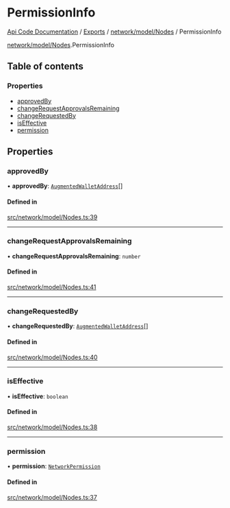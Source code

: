 # PermissionInfo
 
[Api Code Documentation](../README.md) / [Exports](../modules.md) / [network/model/Nodes](../modules/network_model_Nodes.md) / PermissionInfo

[network/model/Nodes](../modules/network_model_Nodes.md).PermissionInfo

## Table of contents

### Properties

- [approvedBy](network_model_Nodes.PermissionInfo.md#approvedby)
- [changeRequestApprovalsRemaining](network_model_Nodes.PermissionInfo.md#changerequestapprovalsremaining)
- [changeRequestedBy](network_model_Nodes.PermissionInfo.md#changerequestedby)
- [isEffective](network_model_Nodes.PermissionInfo.md#iseffective)
- [permission](network_model_Nodes.PermissionInfo.md#permission)

## Properties

### approvedBy

• **approvedBy**: [`AugmentedWalletAddress`](network_model_Nodes.AugmentedWalletAddress.md)[]

#### Defined in

[src/network/model/Nodes.ts:39](https://github.com/openkfw/TruBudget/blob/3cf6626/api/src/network/model/Nodes.ts#L39)

___

### changeRequestApprovalsRemaining

• **changeRequestApprovalsRemaining**: `number`

#### Defined in

[src/network/model/Nodes.ts:41](https://github.com/openkfw/TruBudget/blob/3cf6626/api/src/network/model/Nodes.ts#L41)

___

### changeRequestedBy

• **changeRequestedBy**: [`AugmentedWalletAddress`](network_model_Nodes.AugmentedWalletAddress.md)[]

#### Defined in

[src/network/model/Nodes.ts:40](https://github.com/openkfw/TruBudget/blob/3cf6626/api/src/network/model/Nodes.ts#L40)

___

### isEffective

• **isEffective**: `boolean`

#### Defined in

[src/network/model/Nodes.ts:38](https://github.com/openkfw/TruBudget/blob/3cf6626/api/src/network/model/Nodes.ts#L38)

___

### permission

• **permission**: [`NetworkPermission`](../modules/network_model_Nodes.md#networkpermission)

#### Defined in

[src/network/model/Nodes.ts:37](https://github.com/openkfw/TruBudget/blob/3cf6626/api/src/network/model/Nodes.ts#L37)
